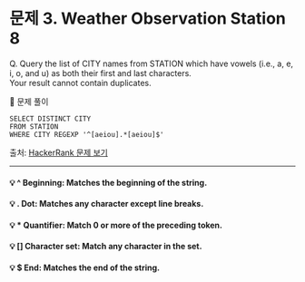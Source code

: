 # 문제 3. Weather Observation Station 8

Q. Query the list of CITY names from STATION which have vowels (i.e., a, e, i, o, and u) as both their first and last characters. <br>
Your result cannot contain duplicates.

🔑 문제 풀이
```mysql
SELECT DISTINCT CITY
FROM STATION
WHERE CITY REGEXP '^[aeiou].*[aeiou]$' 
```

출처: [HackerRank 문제 보기](https://www.hackerrank.com/challenges/weather-observation-station-8/problem?isFullScreen=true)

-----

#### 💡 ^ Beginning: Matches the beginning of the string.
#### 💡 . Dot: Matches any character except line breaks.
#### 💡 * Quantifier: Match 0 or more of the preceding token.
#### 💡 [] Character set: Match any character in the set. 
#### 💡 $ End: Matches the end of the string.
